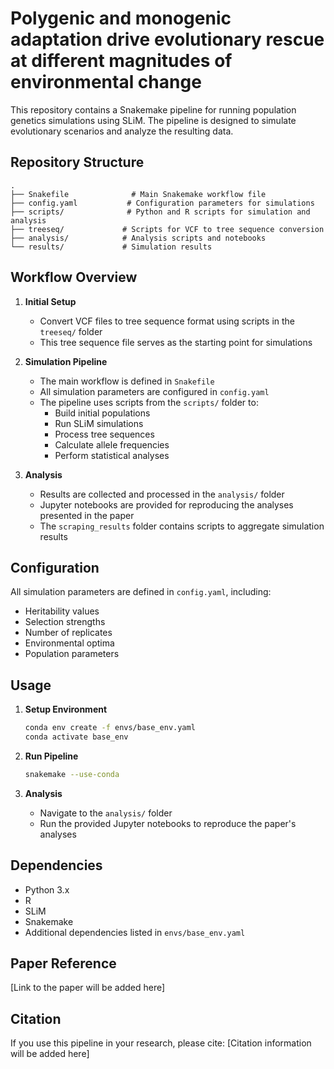 # Polygenic and monogenic adaptation drive evolutionary rescue at different magnitudes of environmental change

This repository contains a Snakemake pipeline for running population genetics simulations using SLiM. The pipeline is designed to simulate evolutionary scenarios and analyze the resulting data.

## Repository Structure

```
.
├── Snakefile              # Main Snakemake workflow file
├── config.yaml           # Configuration parameters for simulations
├── scripts/              # Python and R scripts for simulation and analysis
├── treeseq/             # Scripts for VCF to tree sequence conversion
├── analysis/            # Analysis scripts and notebooks
└── results/             # Simulation results 
```

## Workflow Overview

1. **Initial Setup**
   - Convert VCF files to tree sequence format using scripts in the `treeseq/` folder
   - This tree sequence file serves as the starting point for simulations

2. **Simulation Pipeline**
   - The main workflow is defined in `Snakefile`
   - All simulation parameters are configured in `config.yaml`
   - The pipeline uses scripts from the `scripts/` folder to:
     - Build initial populations
     - Run SLiM simulations
     - Process tree sequences
     - Calculate allele frequencies
     - Perform statistical analyses

3. **Analysis**
   - Results are collected and processed in the `analysis/` folder
   - Jupyter notebooks are provided for reproducing the analyses presented in the paper
   - The `scraping_results` folder contains scripts to aggregate simulation results

## Configuration

All simulation parameters are defined in `config.yaml`, including:
- Heritability values
- Selection strengths
- Number of replicates
- Environmental optima
- Population parameters

## Usage

1. **Setup Environment**
   ```bash
   conda env create -f envs/base_env.yaml
   conda activate base_env
   ```

2. **Run Pipeline**
   ```bash
   snakemake --use-conda
   ```

3. **Analysis**
   - Navigate to the `analysis/` folder
   - Run the provided Jupyter notebooks to reproduce the paper's analyses

## Dependencies

- Python 3.x
- R
- SLiM
- Snakemake
- Additional dependencies listed in `envs/base_env.yaml`

## Paper Reference

[Link to the paper will be added here]

## Citation

If you use this pipeline in your research, please cite:
[Citation information will be added here] 